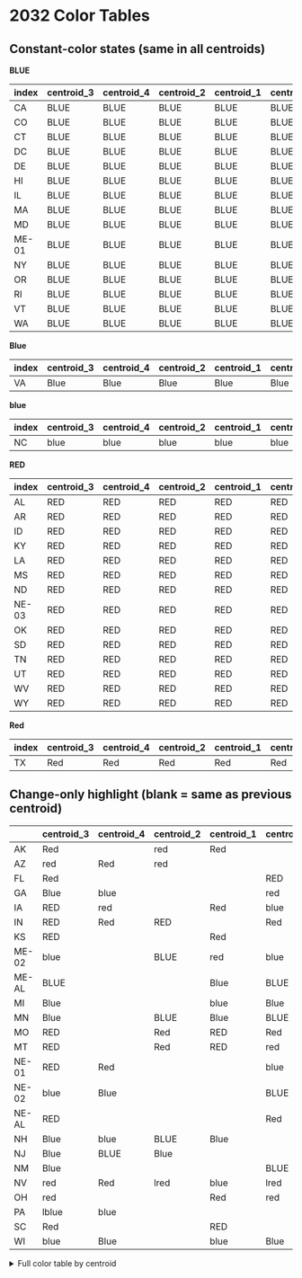 # 2032 Color Tables

## Constant-color states (same in all centroids)

**BLUE**

| index   | centroid_3   | centroid_4   | centroid_2   | centroid_1   | centroid_5   | __color__   |
|:--------|:-------------|:-------------|:-------------|:-------------|:-------------|:------------|
| CA      | BLUE         | BLUE         | BLUE         | BLUE         | BLUE         | BLUE        |
| CO      | BLUE         | BLUE         | BLUE         | BLUE         | BLUE         | BLUE        |
| CT      | BLUE         | BLUE         | BLUE         | BLUE         | BLUE         | BLUE        |
| DC      | BLUE         | BLUE         | BLUE         | BLUE         | BLUE         | BLUE        |
| DE      | BLUE         | BLUE         | BLUE         | BLUE         | BLUE         | BLUE        |
| HI      | BLUE         | BLUE         | BLUE         | BLUE         | BLUE         | BLUE        |
| IL      | BLUE         | BLUE         | BLUE         | BLUE         | BLUE         | BLUE        |
| MA      | BLUE         | BLUE         | BLUE         | BLUE         | BLUE         | BLUE        |
| MD      | BLUE         | BLUE         | BLUE         | BLUE         | BLUE         | BLUE        |
| ME-01   | BLUE         | BLUE         | BLUE         | BLUE         | BLUE         | BLUE        |
| NY      | BLUE         | BLUE         | BLUE         | BLUE         | BLUE         | BLUE        |
| OR      | BLUE         | BLUE         | BLUE         | BLUE         | BLUE         | BLUE        |
| RI      | BLUE         | BLUE         | BLUE         | BLUE         | BLUE         | BLUE        |
| VT      | BLUE         | BLUE         | BLUE         | BLUE         | BLUE         | BLUE        |
| WA      | BLUE         | BLUE         | BLUE         | BLUE         | BLUE         | BLUE        |

**Blue**

| index   | centroid_3   | centroid_4   | centroid_2   | centroid_1   | centroid_5   | __color__   |
|:--------|:-------------|:-------------|:-------------|:-------------|:-------------|:------------|
| VA      | Blue         | Blue         | Blue         | Blue         | Blue         | Blue        |

**blue**

| index   | centroid_3   | centroid_4   | centroid_2   | centroid_1   | centroid_5   | __color__   |
|:--------|:-------------|:-------------|:-------------|:-------------|:-------------|:------------|
| NC      | blue         | blue         | blue         | blue         | blue         | blue        |

**RED**

| index   | centroid_3   | centroid_4   | centroid_2   | centroid_1   | centroid_5   | __color__   |
|:--------|:-------------|:-------------|:-------------|:-------------|:-------------|:------------|
| AL      | RED          | RED          | RED          | RED          | RED          | RED         |
| AR      | RED          | RED          | RED          | RED          | RED          | RED         |
| ID      | RED          | RED          | RED          | RED          | RED          | RED         |
| KY      | RED          | RED          | RED          | RED          | RED          | RED         |
| LA      | RED          | RED          | RED          | RED          | RED          | RED         |
| MS      | RED          | RED          | RED          | RED          | RED          | RED         |
| ND      | RED          | RED          | RED          | RED          | RED          | RED         |
| NE-03   | RED          | RED          | RED          | RED          | RED          | RED         |
| OK      | RED          | RED          | RED          | RED          | RED          | RED         |
| SD      | RED          | RED          | RED          | RED          | RED          | RED         |
| TN      | RED          | RED          | RED          | RED          | RED          | RED         |
| UT      | RED          | RED          | RED          | RED          | RED          | RED         |
| WV      | RED          | RED          | RED          | RED          | RED          | RED         |
| WY      | RED          | RED          | RED          | RED          | RED          | RED         |

**Red**

| index   | centroid_3   | centroid_4   | centroid_2   | centroid_1   | centroid_5   | __color__   |
|:--------|:-------------|:-------------|:-------------|:-------------|:-------------|:------------|
| TX      | Red          | Red          | Red          | Red          | Red          | Red         |

## Change-only highlight (blank = same as previous centroid)

|       | centroid_3   | centroid_4   | centroid_2   | centroid_1   | centroid_5   |
|:------|:-------------|:-------------|:-------------|:-------------|:-------------|
| AK    | Red          |              | red          | Red          |              |
| AZ    | red          | Red          | red          |              |              |
| FL    | Red          |              |              |              | RED          |
| GA    | Blue         | blue         |              |              | red          |
| IA    | RED          | red          |              | Red          | blue         |
| IN    | RED          | Red          | RED          |              | Red          |
| KS    | RED          |              |              | Red          |              |
| ME-02 | blue         |              | BLUE         | red          | blue         |
| ME-AL | BLUE         |              |              | Blue         | BLUE         |
| MI    | Blue         |              |              | blue         | Blue         |
| MN    | Blue         |              | BLUE         | Blue         | BLUE         |
| MO    | RED          |              | Red          | RED          | Red          |
| MT    | RED          |              | Red          | RED          | red          |
| NE-01 | RED          | Red          |              |              | blue         |
| NE-02 | blue         | Blue         |              |              | BLUE         |
| NE-AL | RED          |              |              |              | Red          |
| NH    | Blue         | blue         | BLUE         | Blue         |              |
| NJ    | Blue         | BLUE         | Blue         |              |              |
| NM    | Blue         |              |              |              | BLUE         |
| NV    | red          | Red          | lred         | blue         | lred         |
| OH    | red          |              |              | Red          | red          |
| PA    | lblue        | blue         |              |              |              |
| SC    | Red          |              |              | RED          |              |
| WI    | blue         | Blue         |              | blue         | Blue         |

<details><summary>Full color table by centroid</summary>


|       | centroid_3   | centroid_4   | centroid_2   | centroid_1   | centroid_5   |
|:------|:-------------|:-------------|:-------------|:-------------|:-------------|
| AK    | Red          | Red          | red          | Red          | Red          |
| AL    | RED          | RED          | RED          | RED          | RED          |
| AR    | RED          | RED          | RED          | RED          | RED          |
| AZ    | red          | Red          | red          | red          | red          |
| CA    | BLUE         | BLUE         | BLUE         | BLUE         | BLUE         |
| CO    | BLUE         | BLUE         | BLUE         | BLUE         | BLUE         |
| CT    | BLUE         | BLUE         | BLUE         | BLUE         | BLUE         |
| DC    | BLUE         | BLUE         | BLUE         | BLUE         | BLUE         |
| DE    | BLUE         | BLUE         | BLUE         | BLUE         | BLUE         |
| FL    | Red          | Red          | Red          | Red          | RED          |
| GA    | Blue         | blue         | blue         | blue         | red          |
| HI    | BLUE         | BLUE         | BLUE         | BLUE         | BLUE         |
| IA    | RED          | red          | red          | Red          | blue         |
| ID    | RED          | RED          | RED          | RED          | RED          |
| IL    | BLUE         | BLUE         | BLUE         | BLUE         | BLUE         |
| IN    | RED          | Red          | RED          | RED          | Red          |
| KS    | RED          | RED          | RED          | Red          | Red          |
| KY    | RED          | RED          | RED          | RED          | RED          |
| LA    | RED          | RED          | RED          | RED          | RED          |
| MA    | BLUE         | BLUE         | BLUE         | BLUE         | BLUE         |
| MD    | BLUE         | BLUE         | BLUE         | BLUE         | BLUE         |
| ME-01 | BLUE         | BLUE         | BLUE         | BLUE         | BLUE         |
| ME-02 | blue         | blue         | BLUE         | red          | blue         |
| ME-AL | BLUE         | BLUE         | BLUE         | Blue         | BLUE         |
| MI    | Blue         | Blue         | Blue         | blue         | Blue         |
| MN    | Blue         | Blue         | BLUE         | Blue         | BLUE         |
| MO    | RED          | RED          | Red          | RED          | Red          |
| MS    | RED          | RED          | RED          | RED          | RED          |
| MT    | RED          | RED          | Red          | RED          | red          |
| NC    | blue         | blue         | blue         | blue         | blue         |
| ND    | RED          | RED          | RED          | RED          | RED          |
| NE-01 | RED          | Red          | Red          | Red          | blue         |
| NE-02 | blue         | Blue         | Blue         | Blue         | BLUE         |
| NE-03 | RED          | RED          | RED          | RED          | RED          |
| NE-AL | RED          | RED          | RED          | RED          | Red          |
| NH    | Blue         | blue         | BLUE         | Blue         | Blue         |
| NJ    | Blue         | BLUE         | Blue         | Blue         | Blue         |
| NM    | Blue         | Blue         | Blue         | Blue         | BLUE         |
| NV    | red          | Red          | lred         | blue         | lred         |
| NY    | BLUE         | BLUE         | BLUE         | BLUE         | BLUE         |
| OH    | red          | red          | red          | Red          | red          |
| OK    | RED          | RED          | RED          | RED          | RED          |
| OR    | BLUE         | BLUE         | BLUE         | BLUE         | BLUE         |
| PA    | lblue        | blue         | blue         | blue         | blue         |
| RI    | BLUE         | BLUE         | BLUE         | BLUE         | BLUE         |
| SC    | Red          | Red          | Red          | RED          | RED          |
| SD    | RED          | RED          | RED          | RED          | RED          |
| TN    | RED          | RED          | RED          | RED          | RED          |
| TX    | Red          | Red          | Red          | Red          | Red          |
| UT    | RED          | RED          | RED          | RED          | RED          |
| VA    | Blue         | Blue         | Blue         | Blue         | Blue         |
| VT    | BLUE         | BLUE         | BLUE         | BLUE         | BLUE         |
| WA    | BLUE         | BLUE         | BLUE         | BLUE         | BLUE         |
| WI    | blue         | Blue         | Blue         | blue         | Blue         |
| WV    | RED          | RED          | RED          | RED          | RED          |
| WY    | RED          | RED          | RED          | RED          | RED          |

</details>

